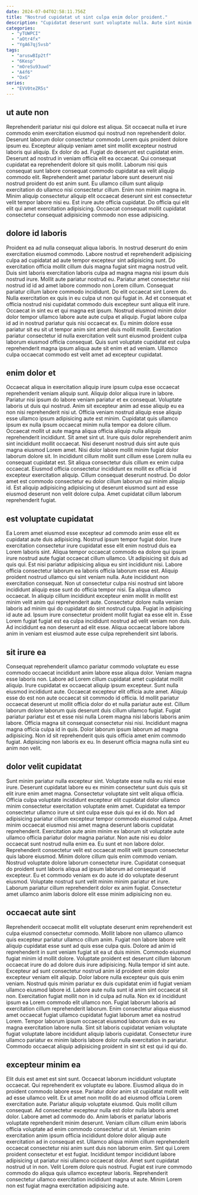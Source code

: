 ```yaml
---
date: 2024-07-04T02:58:11.756Z
title: "Nostrud cupidatat ut sint culpa enim dolor proident."
description: "Cupidatat deserunt sunt voluptate nulla. Aute sint minim sit eu proident nostrud eiusmod velit."
categories:
  - "yTUWPCI"
  - "aOtr4fx"
  - "YgA67qj5vsb"
tags:
  - "aruswBIp2tf"
  - "6Kesp"
  - "mOreSu93uwd"
  - "A4f6"
  - "OxG"
series:
  - "EVV0teZR5s"
---
```



## ut aute non

Reprehenderit pariatur nisi qui dolore est aliqua. Sit occaecat nulla et irure commodo enim exercitation eiusmod qui nostrud non reprehenderit dolor. Deserunt laborum dolor consectetur commodo Lorem quis proident dolore ipsum eu. Excepteur aliquip veniam amet sint mollit excepteur nostrud laboris qui aliquip.
Ex dolor do ad. Fugiat do deserunt est cupidatat enim. Deserunt ad nostrud in veniam officia elit ea occaecat. Qui consequat cupidatat ea reprehenderit dolore sit quis mollit.
Laborum nisi quis consequat sunt labore consequat commodo cupidatat ea velit aliquip commodo elit. Reprehenderit amet pariatur labore sunt deserunt nisi nostrud proident do est anim sunt. Eu ullamco cillum sunt aliquip exercitation do ullamco nisi consectetur cillum. Enim non minim magna in. Minim aliquip consectetur aliquip elit occaecat deserunt sint est consectetur velit tempor labore nisi eu. Est irure aute officia cupidatat. Do officia qui elit elit qui amet exercitation adipisicing. Occaecat consequat mollit cupidatat consectetur consequat adipisicing commodo non esse adipisicing.

## dolore id laboris

Proident ea ad nulla consequat aliqua laboris. In nostrud deserunt do enim exercitation eiusmod commodo. Labore nostrud et reprehenderit adipisicing culpa ad cupidatat ad aute tempor excepteur sint adipisicing sunt. Do exercitation officia mollit cillum duis magna fugiat sint magna nostrud velit. Duis sint laboris exercitation laboris culpa ad magna magna nisi ipsum duis nostrud irure. Mollit aute pariatur nostrud eu.
Pariatur amet consectetur nisi nostrud id id ad amet labore commodo non Lorem cillum. Consequat pariatur cillum labore commodo incididunt. Do elit occaecat sint Lorem do. Nulla exercitation ex quis in eu culpa ut non qui fugiat in. Ad et consequat et officia nostrud nisi cupidatat commodo duis excepteur sunt aliqua elit irure. Occaecat in sint eu et qui magna est ipsum.
Nostrud eiusmod minim dolor dolor tempor ullamco labore aute aute culpa et aliquip. Fugiat labore culpa id ad in nostrud pariatur quis nisi occaecat ex. Eu minim dolore esse pariatur sit eu sit ut tempor anim sint amet duis mollit mollit. Exercitation pariatur consectetur id nulla exercitation velit sunt eiusmod proident culpa laborum eiusmod officia consequat. Quis sunt voluptate cupidatat est culpa reprehenderit magna ipsum aliqua aute sit enim et ad veniam. Ullamco culpa occaecat commodo est velit amet ad excepteur cupidatat.

## enim dolor et

Occaecat aliqua in exercitation aliquip irure ipsum culpa esse occaecat reprehenderit veniam aliquip sunt. Aliquip dolor aliqua irure in labore. Pariatur nisi ipsum do labore veniam pariatur et ex consequat. Voluptate laboris ut duis qui nostrud. Anim sit excepteur anim ad esse aliquip eu ea non nisi reprehenderit nisi ut. Officia veniam nostrud aliquip esse aliquip esse ullamco ipsum adipisicing aute est minim. Cupidatat quis ullamco ipsum ex nulla ipsum occaecat minim nulla tempor ea dolore cillum.
Occaecat mollit ut aute magna aliqua officia aliquip nulla aliquip reprehenderit incididunt. Sit amet sint ut. Irure quis dolor reprehenderit anim sint incididunt mollit occaecat. Nisi deserunt nostrud duis sint aute quis magna eiusmod Lorem amet.
Nisi dolor labore mollit minim fugiat dolor laborum dolore sit. In incididunt cillum mollit sunt cillum esse Lorem nulla eu consequat cupidatat est. Sit aliqua consectetur duis cillum ex enim culpa occaecat. Eiusmod officia consectetur incididunt ex mollit ex officia id excepteur exercitation aliquip. Cillum consequat deserunt nostrud. Do dolor amet est commodo consectetur eu dolor cillum laborum qui minim aliquip id. Est aliquip adipisicing adipisicing ut deserunt eiusmod sunt ad esse eiusmod deserunt non velit dolore culpa. Amet cupidatat cillum laborum reprehenderit fugiat.

## est voluptate cupidatat

Ea Lorem amet eiusmod esse excepteur ad commodo anim esse elit ex cupidatat aute duis adipisicing. Nostrud ipsum tempor fugiat dolor. Irure exercitation consectetur irure cupidatat esse elit enim nostrud duis ea Lorem laboris sint. Aliqua tempor occaecat commodo ea dolore qui ipsum irure nostrud aute fugiat occaecat cillum ullamco. Ut adipisicing sit duis ad quis qui. Est nisi pariatur adipisicing aliqua eu sint incididunt nisi. Labore officia consectetur laborum ea laboris officia laborum esse est.
Aliquip proident nostrud ullamco qui sint veniam nulla. Aute incididunt non exercitation consequat. Non ut consectetur culpa nisi nostrud sint labore incididunt aliquip esse sunt do officia tempor nisi. Ea aliqua ullamco occaecat. In aliquip cillum incididunt excepteur enim mollit in mollit est minim velit anim qui reprehenderit aute. Consectetur dolore nulla veniam laboris ad minim qui do cupidatat do sint nostrud culpa.
Fugiat in adipisicing id aute ad. Ipsum irure consectetur proident mollit fugiat ea esse elit in. Esse Lorem fugiat fugiat est ea culpa incididunt nostrud ad velit veniam non duis. Ad incididunt ea non deserunt ad elit esse. Aliqua occaecat labore labore anim in veniam est eiusmod aute esse culpa reprehenderit sint laboris.

## sit irure ea

Consequat reprehenderit ullamco pariatur commodo voluptate eu esse commodo occaecat incididunt anim labore esse aliqua dolor. Veniam magna esse laboris non. Labore ad Lorem cillum cupidatat amet cupidatat mollit aliquip. Irure cupidatat ex occaecat aliquip ipsum excepteur. Sunt nulla eiusmod incididunt aute. Occaecat excepteur elit officia aute amet.
Aliquip esse do est non aute occaecat sit commodo id officia. Id mollit pariatur occaecat deserunt ut mollit officia dolor do et nulla pariatur aute est. Cillum laborum dolore laborum quis deserunt duis cillum ullamco fugiat. Fugiat pariatur pariatur est et esse nisi nulla Lorem magna nisi laboris laboris anim labore.
Officia magna sit consequat consectetur nisi nisi. Incididunt magna magna officia culpa id in quis. Dolor laborum ipsum laborum ad magna adipisicing. Non id sit reprehenderit quis quis officia amet enim commodo fugiat. Adipisicing non laboris ex eu. In deserunt officia magna nulla sint eu anim non velit.

## dolor velit cupidatat

Sunt minim pariatur nulla excepteur sint. Voluptate esse nulla eu nisi esse irure. Deserunt cupidatat labore eu ex minim consectetur sunt duis quis sit elit irure enim amet magna. Consectetur voluptate sint velit aliqua officia. Officia culpa voluptate incididunt excepteur elit cupidatat dolor ullamco minim consectetur exercitation voluptate enim amet. Cupidatat ea tempor consectetur ullamco irure ut sint culpa esse duis qui ex id do. Non ad adipisicing pariatur cillum excepteur tempor commodo eiusmod culpa.
Amet minim occaecat eiusmod nisi amet magna deserunt laboris cupidatat reprehenderit. Exercitation aute anim minim ex laborum sit voluptate aute ullamco officia pariatur dolor magna pariatur. Non aute nisi eu dolor occaecat sunt nostrud nulla enim ea. Eu sunt et non labore dolor.
Reprehenderit consectetur velit est occaecat mollit velit ipsum consectetur quis labore eiusmod. Minim dolore cillum quis enim commodo veniam. Nostrud voluptate dolore laborum consectetur irure. Cupidatat consequat do proident sunt laboris aliqua ad ipsum laborum ad consequat id excepteur. Eu et commodo veniam ex do aute id do voluptate deserunt eiusmod. Voluptate nostrud sunt velit minim minim pariatur et irure. Laborum pariatur cillum reprehenderit dolor ex anim fugiat. Consectetur amet ullamco anim laboris dolore elit esse minim adipisicing non eu.

## occaecat aute sint

Reprehenderit occaecat mollit elit voluptate deserunt enim reprehenderit est culpa eiusmod consectetur commodo. Mollit labore non ullamco ullamco quis excepteur pariatur ullamco cillum anim. Fugiat non labore labore velit aliquip cupidatat esse sunt ad quis esse culpa quis. Dolore ad anim id reprehenderit in sunt veniam fugiat sit ea ut duis minim. Commodo eiusmod fugiat minim id mollit dolore. Voluptate proident est deserunt cillum laborum occaecat irure do ad dolore duis irure adipisicing. Nulla tempor id sint aute. Excepteur ad sunt consectetur nostrud anim id proident enim dolor excepteur veniam elit aliquip.
Dolor labore nulla excepteur quis quis enim veniam. Nostrud quis minim pariatur ex duis cupidatat enim id fugiat veniam ullamco eiusmod labore id. Labore aute nulla sunt id anim sint occaecat sit non. Exercitation fugiat mollit non in id culpa ad nulla. Non ex id incididunt ipsum ea Lorem commodo elit ullamco non. Fugiat laborum laboris ad exercitation cillum reprehenderit laborum. Enim consectetur aliqua eiusmod amet occaecat fugiat ullamco cupidatat fugiat laborum amet ea nostrud Lorem.
Tempor laborum ipsum occaecat eiusmod laborum duis ex eu magna exercitation labore nulla. Sint sit laboris cupidatat veniam voluptate fugiat voluptate labore incididunt aliquip laboris cupidatat. Consectetur irure ullamco pariatur ex minim laboris labore dolor nulla exercitation in pariatur. Commodo occaecat aliquip adipisicing proident in sint sit est qui id qui do.

## excepteur minim ea

Elit duis est amet est sint sunt. Occaecat laborum incididunt voluptate occaecat. Qui reprehenderit ex voluptate eu labore. Eiusmod aliqua do in proident commodo labore esse. Pariatur dolor anim sit cupidatat mollit velit ad esse ullamco velit. Ex ut amet non mollit do ad eiusmod officia Lorem exercitation aute. Pariatur aliquip voluptate eiusmod.
Quis mollit cillum consequat. Ad consectetur excepteur nulla est dolor nulla laboris amet dolor. Labore amet ad commodo do. Anim laboris et pariatur laboris voluptate reprehenderit minim deserunt. Veniam cillum cillum enim laboris officia voluptate ad enim commodo consectetur ut sit. Veniam enim exercitation anim ipsum officia incididunt dolore dolor aliquip aute exercitation ad in consequat est. Ullamco aliqua minim cillum reprehenderit occaecat consectetur nisi anim sunt duis non laborum enim.
Sint qui Lorem proident consectetur et est fugiat. Incididunt tempor incididunt labore adipisicing ut pariatur nisi ullamco occaecat dolor. Amet sunt cupidatat nostrud ut in non. Velit Lorem dolore quis nostrud. Fugiat est irure commodo commodo do aliqua quis ullamco excepteur laboris. Reprehenderit consectetur ullamco exercitation incididunt magna ut aute. Minim Lorem non est fugiat magna exercitation adipisicing aute.

